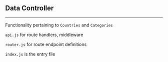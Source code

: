## Data Controller

---

Functionality pertaining to `Countries` and `Categories`

`api.js` for route handlers, middleware

`router.js` for route endpoint definitions

`index.js` is the entry file
